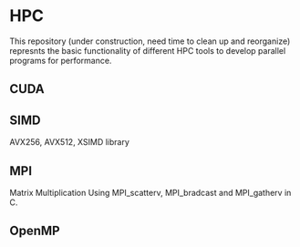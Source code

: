 # HPC
This repository (under construction, need time to clean up and reorganize) represnts the basic functionality of different HPC tools to develop parallel programs for performance.  


## CUDA ##

## SIMD ##
AVX256, AVX512, XSIMD library

## MPI ##
Matrix Multiplication Using MPI_scatterv, MPI_bradcast and MPI_gatherv in C.

## OpenMP ##

